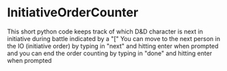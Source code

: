 # InitiativeOrderCounter
This short python code keeps track of which D&D character is next in initiative during battle indicated by a "["
You can move to the next person in the IO (initiative order) by typing in "next" and hitting enter when prompted
and you can end the order counting by typing in "done" and hitting enter when prompted
